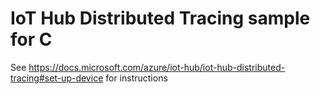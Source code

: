 # IoT Hub Distributed Tracing sample for C

See https://docs.microsoft.com/azure/iot-hub/iot-hub-distributed-tracing#set-up-device for instructions
